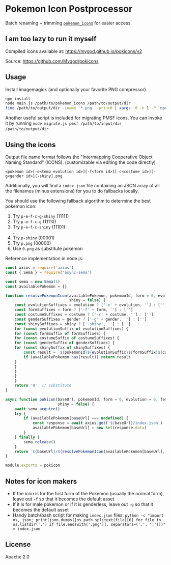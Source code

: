 # Pokemon Icon Postprocessor

Batch renaming + trimming [`pokemon_icons`](https://github.com/ZeChrales/PogoAssets/tree/master/pokemon_icons) for easier access.

## I am too lazy to run it myself

Compiled icons available at: https://mygod.github.io/pokicons/v2

Source: https://github.com/Mygod/pokicons

## Usage

Install imagemagick (and optionally your favorite PNG compressor).

```sh
npm install
node main.js /path/to/pokemon_icons /path/to/output/dir
find /path/to/output/dir -iname '*.png' -print0 | xargs -0 -n 1 -P `nproc` optipng -o7 -strip all
```

Another useful script is included for migrating PMSF icons.
You can invoke it by running `node migrate.js pmsf /path/to/input/dir /path/to/output/dir`.

## Using the icons

Output file name format follows the "Intermapping Cooperative Object Naming Standard" (ICONS). (customizable via editing the code directly)

```
<pokemon id>[-e<temp evolution id>][-f<form id>][-c<costume id>][-g<gender id>][-shiny].png
```

Additionally, you will find a `index.json` file containing an JSON array of all the filenames (minus extensions) for you to do fallbacks locally.

You should use the following fallback algorithm to determine the best pokemon icon:

1. Try `p-e-f-c-g-shiny` (11111)
2. Try `p-e-f-c-g` (11110)
3. Try `p-e-f-c-shiny` (11101)  
...
31. Try `p-shiny` (00001)
32. Try `p.png` (00000)
33. Use `0.png` as substitute pokemon

Reference implementation in node.js:

```javascript
const axios = require('axios')
const { Sema } = require('async-sema')

const sema = new Sema(1)
const availablePokemon = {}

function resolvePokemonIcon(availablePokemon, pokemonId, form = 0, evolution = 0, gender = 0, costume = 0,
                            shiny = false) {
    const evolutionSuffixes = evolution ? ['-e' + evolution, ''] : ['']
    const formSuffixes = form ? ['-f' + form, ''] : ['']
    const costumeSuffixes = costume ? ['-c' + costume, ''] : ['']
    const genderSuffixes = gender ? ['-g' + gender, ''] : ['']
    const shinySuffixes = shiny ? ['-shiny', ''] : ['']
    for (const evolutionSuffix of evolutionSuffixes) {
    for (const formSuffix of formSuffixes) {
    for (const costumeSuffix of costumeSuffixes) {
    for (const genderSuffix of genderSuffixes) {
    for (const shinySuffix of shinySuffixes) {
        const result = `${pokemonId}${evolutionSuffix}${formSuffix}${costumeSuffix}${genderSuffix}${shinySuffix}`
        if (availablePokemon.has(result)) return result
    }
    }
    }
    }
    }
    return '0'  // substitute
}

async function pokicon(baseUrl, pokemonId, form = 0, evolution = 0, female = false, costume = 0,
                       shiny = false) {
    await sema.acquire()
    try {
        if (availablePokemon[baseUrl] === undefined) {
            const response = await axios.get(`${baseUrl}/index.json`)
            availablePokemon[baseUrl] = new Set(response.data)
        }
    } finally {
        sema.release()
    }
    return `${baseUrl}/${resolvePokemonIcon(availablePokemon[baseUrl], pokemonId, form, evolution, female, costume, shiny)}.png`
}

module.exports = pokicon
```

## Notes for icon makers

- If the icon is for the first form of the Pokemon (usually the normal form), leave out `-f` so that it becomes the default asset
- If it is for male pokemon or if it is genderless, leave out `-g` so that it becomes the default asset
- Handy batch/bash script for making `index.json` files: `python -c "import os, json; print(json.dumps([os.path.splitext(file)[0] for file in os.listdir('.') if file.endswith('.png')], separators=(',', ':')))" > index.json`

## License

Apache 2.0
